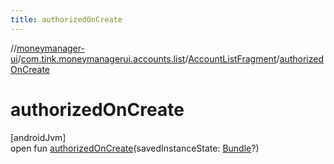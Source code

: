 ```yaml
---
title: authorizedOnCreate
---
```

//[moneymanager-ui](../../../index.html)/[com.tink.moneymanagerui.accounts.list](../index.html)/[AccountListFragment](index.html)/[authorizedOnCreate](authorized-on-create.html)



# authorizedOnCreate



[androidJvm]\
open fun [authorizedOnCreate](authorized-on-create.html)(savedInstanceState: [Bundle](https://developer.android.com/reference/kotlin/android/os/Bundle.html)?)




